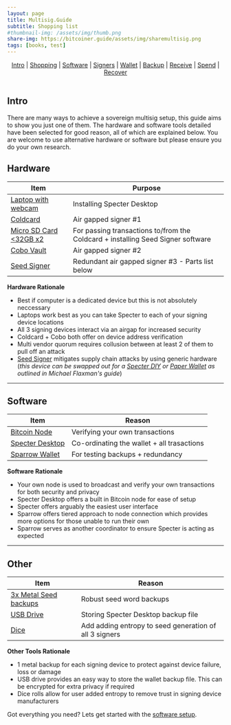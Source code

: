 ```yaml
---
layout: page
title: Multisig.Guide 
subtitle: Shopping list
#thumbnail-img: /assets/img/thumb.png
share-img: https://bitcoiner.guide/assets/img/sharemultisig.png
tags: [books, test]
---
```



<p align="center">
  <a href="/multisig/intro">Intro</a> |
  <a href="/multisig/shopping">Shopping</a> |
  <a href="/multisig/software">Software</a> |
  <a href="/multisig/signers">Signers</a> |
  <a href="/multisig/wallet">Wallet</a> |
  <a href="/multisig/backup">Backup</a> |
  <a href="/multisig/receive">Receive</a> |
  <a href="/multisig/spend">Spend</a> |
  <a href="/multisig/recover">Recover</a> 
  <br><br>
</p>


## Intro

There are many ways to achieve a sovereign multisig setup, this guide aims to show you just one of them. The hardware and software tools detailed have been selected for good reason, all of which are explained below. You are welcome to use alternative hardware or software but please ensure you do your own research.

## Hardware


| Item                 | Purpose                                |  
| ---------------------|-----------------------------------------------|
| [Laptop with webcam]() | Installing Specter Desktop                   |
| [Coldcard](https://coldcardwallet.com/)           | Air gapped signer #1                     |
| [Micro SD Card <32GB x2](https://www.amazon.com/SanDisk-Ultra-SDSQUNS-016G-GN3MN-UHS-I-microSDHC/dp/B074B4P7KD/ref=sr_1_6?dchild=1&keywords=sandisk+micro+sd+card+16gb&qid=1619637630&sr=8-6)      | For passing transactions to/from the Coldcard + installing Seed Signer software |
| [Cobo Vault](https://shop.cobo.com/products/cobo-vault-essential?_ga=2.129427660.1128237201.1619636864-1086240539.1616094588)| Air gapped signer #2  |
| [Seed Signer](https://github.com/SeedSigner/seedsigner)        | Redundant air gapped signer #3 - Parts list below         |


**Hardware Rationale**

* Best if computer is a dedicated device but this is not absolutely neccessary
* Laptops work best as you can take Specter to each of your signing device locations
* All 3 signing devices interact via an airgap for increased security
* Coldcard + Cobo both offer on device address verification
* Multi vendor quorum requires collusion between at least 2 of them to pull off an attack
* [Seed Signer](/multisig/ssparts) mitigates supply chain attacks by using generic hardware (*this device can be swapped out for a [Specter DIY](https://github.com/cryptoadvance/specter-diy/blob/master/docs/shopping.md) or [Paper Wallet](https://btcguide.github.io/setup-wallets/paper) as outlined in Michael Flaxman's guide*)

***

## Software


| Item                 | Reason                                        |
| ---------------------|-----------------------------------------------|
| [Bitcoin Node](/node)         | Verifying your own transactions                |
| [Specter Desktop](https://github.com/cryptoadvance/specter-desktop)   | Co-ordinating the wallet + all trasactions  |
| [Sparrow Wallet](https://www.sparrowwallet.com/)  | For testing backups + redundancy         |

**Software Rationale**

* Your own node is used to broadcast and verify your own transactions for both security and privacy
* Specter Desktop offers a built in Bitcoin node for ease of setup
* Specter offers arguably the easiest user interface
* Sparrow offers tiered approach to node connection which provides more options for those unable to run their own
* Sparrow serves as another coordinator to ensure Specter is acting as expected


***

## Other

| Item                 | Reason                                        |
| ---------------------|-----------------------------------------------|
| [3x Metal Seed backups](https://seedplate.com/) | Robust seed word backups                           |
| [USB Drive](https://www.amazon.com/MOSDART-USB2-0-Swivel-Drives-Indicator/dp/B01DI1XO4G/ref=sr_1_3?dchild=1&keywords=usb+drive+8gb&qid=1619637788&sr=8-3)            | Storing Specter Desktop backup file           |
| [Dice](https://store.coinkite.com/store/dice-100)      | Add adding entropy to seed generation of all 3 signers |

**Other Tools Rationale**

* 1 metal backup for each signing device to protect against device failure, loss or damage
* USB drive provides an easy way to store the wallet backup file. This can be encrypted for extra privacy if required
* Dice rolls allow for user added entropy to remove trust in signing device manufacturers



Got everything you need? Lets get started with the [software setup](/multisig/software).

